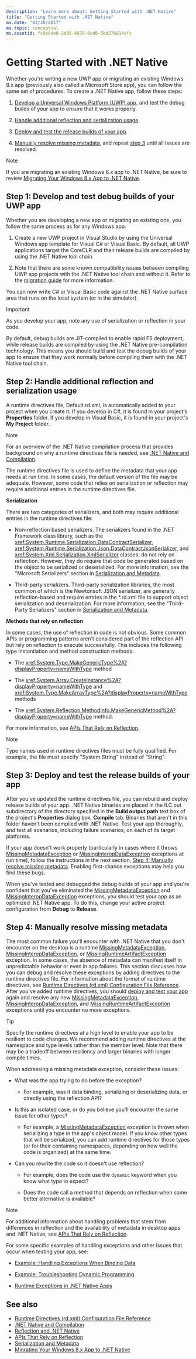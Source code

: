 ```yaml
---
description: "Learn more about: Getting Started with .NET Native"
title: "Getting Started with .NET Native"
ms.date: "03/30/2017"
ms.topic: conceptual
ms.assetid: fc9e04e8-2d05-4870-8cd6-5bd276814afc
---
```

# Getting Started with .NET Native

Whether you're writing a new UWP app or migrating an existing Windows 8.x app (previously also called a Microsoft Store app), you can follow the same set of procedures. To create a .NET Native app, follow these steps:

1. [Develop a Universal Windows Platform (UWP) app](#Step1), and test the debug builds of your app to ensure that it works properly.

2. [Handle additional reflection and serialization usage](#Step2).

3. [Deploy and test the release builds of your app](#Step3).

4. [Manually resolve missing metadata](#Step4), and repeat [step 3](#Step3) until all issues are resolved.

> [!NOTE]
> If you are migrating an existing Windows 8.x app to .NET Native, be sure to review [Migrating Your Windows 8.x App to .NET Native](migrating-your-windows-store-app-to-net-native.md).

<a name="Step1"></a>

## Step 1: Develop and test debug builds of your UWP app

Whether you are developing a new app or migrating an existing one, you follow the same process as for any Windows app.

1. Create a new UWP project in Visual Studio by using the Universal Windows app template for Visual C# or Visual Basic. By default, all UWP applications target the CoreCLR and their release builds are compiled by using the .NET Native tool chain.

2. Note that there are some known compatibility issues between compiling UWP app projects with the .NET Native tool chain and without it. Refer to the [migration guide](migrating-your-windows-store-app-to-net-native.md) for more information.

You can now write C# or Visual Basic code against the .NET Native surface area that runs on the local system (or in the simulator).

> [!IMPORTANT]
> As you develop your app, note any use of serialization or reflection in your code.

By default, debug builds are JIT-compiled to enable rapid F5 deployment, while release builds are compiled by using the .NET Native pre-compilation technology. This means you should build and test the debug builds of your app to ensure that they work normally before compiling them with the .NET Native tool chain.

<a name="Step2"></a>

## Step 2: Handle additional reflection and serialization usage

A runtime directives file, Default.rd.xml, is automatically added to your project when you create it. If you develop in C#, it is found in your project's **Properties** folder. If you develop in Visual Basic, it is found in your project's **My Project** folder.

> [!NOTE]
> For an overview of the .NET Native compilation process that provides background on why a runtime directives file is needed, see [.NET Native and Compilation](net-native-and-compilation.md).

The runtime directives file is used to define the metadata that your app needs at run time. In some cases, the default version of the file may be adequate. However, some code that relies on serialization or reflection may require additional entries in the runtime directives file.

**Serialization**

There are two categories of serializers, and both may require additional entries in the runtime directives file:

- Non-reflection based serializers. The serializers found in the .NET Framework class library, such as the <xref:System.Runtime.Serialization.DataContractSerializer>, <xref:System.Runtime.Serialization.Json.DataContractJsonSerializer>, and <xref:System.Xml.Serialization.XmlSerializer> classes, do not rely on reflection. However, they do require that code be generated based on the object to be serialized or deserialized.  For more information, see the "Microsoft Serializers" section in [Serialization and Metadata](serialization-and-metadata.md).

- Third-party serializers. Third-party serialization libraries, the most common of which is the Newtonsoft JSON serializer, are generally reflection-based and require entries in the \*.rd.xml file to support object serialization and deserialization. For more information, see the "Third-Party Serializers" section in [Serialization and Metadata](serialization-and-metadata.md).

**Methods that rely on reflection**

In some cases, the use of reflection in code is not obvious. Some common APIs or programming patterns aren't considered part of the reflection API but rely on reflection to execute successfully. This includes the following type instantiation and method construction methods:

- The <xref:System.Type.MakeGenericType%2A?displayProperty=nameWithType> method

- The <xref:System.Array.CreateInstance%2A?displayProperty=nameWithType> and <xref:System.Type.MakeArrayType%2A?displayProperty=nameWithType> methods

- The <xref:System.Reflection.MethodInfo.MakeGenericMethod%2A?displayProperty=nameWithType> method.

For more information, see [APIs That Rely on Reflection](apis-that-rely-on-reflection.md).

> [!NOTE]
> Type names used in runtime directives files must be fully qualified. For example, the file must specify "System.String" instead of "String".

<a name="Step3"></a>

## Step 3: Deploy and test the release builds of your app

After you've updated the runtime directives file, you can rebuild and deploy release builds of your app. .NET Native binaries are placed in the ILC.out subdirectory of the directory specified in the **Build output path** text box of  the project's **Properties** dialog box, **Compile** tab. Binaries that aren't in this folder haven't been compiled with .NET Native. Test your app thoroughly, and test all scenarios, including failure scenarios, on each of its target platforms.

If your app doesn't work properly (particularly in cases where it throws [MissingMetadataException](missingmetadataexception-class-net-native.md) or [MissingInteropDataException](missinginteropdataexception-class-net-native.md) exceptions at run time), follow the instructions in the next section, [Step 4: Manually resolve missing metadata](#Step4). Enabling first-chance exceptions may help you find these bugs.

When you've tested and debugged the debug builds of your app and you're confident that you've eliminated the [MissingMetadataException](missingmetadataexception-class-net-native.md) and [MissingInteropDataException](missinginteropdataexception-class-net-native.md) exceptions, you should test your app as an optimized .NET Native app. To do this, change your active project configuration from **Debug** to **Release**.

<a name="Step4"></a>

## Step 4: Manually resolve missing metadata

The most common failure you'll encounter with .NET Native that you don't encounter on the desktop is a runtime [MissingMetadataException](missingmetadataexception-class-net-native.md), [MissingInteropDataException](missinginteropdataexception-class-net-native.md), or [MissingRuntimeArtifactException](missingruntimeartifactexception-class-net-native.md) exception. In some cases, the absence of metadata can manifest itself in unpredictable behavior or even in app failures. This section discusses how you can debug and resolve these exceptions by adding directives to the runtime directives file. For information about the format of runtime directives, see [Runtime Directives (rd.xml) Configuration File Reference](runtime-directives-rd-xml-configuration-file-reference.md). After you've added runtime directives, you should [deploy and test your app](#Step3) again and resolve any new [MissingMetadataException](missingmetadataexception-class-net-native.md), [MissingInteropDataException](missinginteropdataexception-class-net-native.md), and  [MissingRuntimeArtifactException](missingruntimeartifactexception-class-net-native.md) exceptions until you encounter no more exceptions.

> [!TIP]
> Specify the runtime directives at a high level to enable your app to be resilient to code changes.  We recommend adding runtime directives at the namespace and type levels rather than the member level. Note that there may be a tradeoff between resiliency and larger binaries with longer compile times.

When addressing a missing metadata exception, consider these issues:

- What was the app trying to do before the exception?

  - For example, was it data binding, serializing or deserializing data, or directly using the reflection API?

- Is this an isolated case, or do you believe you'll encounter the same issue for other types?

  - For example, a [MissingMetadataException](missingmetadataexception-class-net-native.md) exception is thrown when serializing a type in the app's object model.  If you know other types that will be serialized, you can add runtime directives for those types (or for their containing namespaces, depending on how well the code is organized) at the same time.

- Can you rewrite the code so it doesn't use reflection?

  - For example, does the code use the `dynamic` keyword when you know what type to expect?

  - Does the code call a method that depends on reflection when some better alternative is available?

> [!NOTE]
> For additional information about handling problems that stem from differences in reflection and the availability of metadata in desktop apps and .NET Native, see [APIs That Rely on Reflection](apis-that-rely-on-reflection.md).

For some specific examples of handling exceptions and other issues that occur when testing your app, see:

- [Example: Handling Exceptions When Binding Data](example-handling-exceptions-when-binding-data.md)

- [Example: Troubleshooting Dynamic Programming](example-troubleshooting-dynamic-programming.md)

- [Runtime Exceptions in .NET Native Apps](runtime-exceptions-in-net-native-apps.md)

## See also

- [Runtime Directives (rd.xml) Configuration File Reference](runtime-directives-rd-xml-configuration-file-reference.md)
- [.NET Native and Compilation](net-native-and-compilation.md)
- [Reflection and .NET Native](reflection-and-net-native.md)
- [APIs That Rely on Reflection](apis-that-rely-on-reflection.md)
- [Serialization and Metadata](serialization-and-metadata.md)
- [Migrating Your Windows 8.x App to .NET Native](migrating-your-windows-store-app-to-net-native.md)
